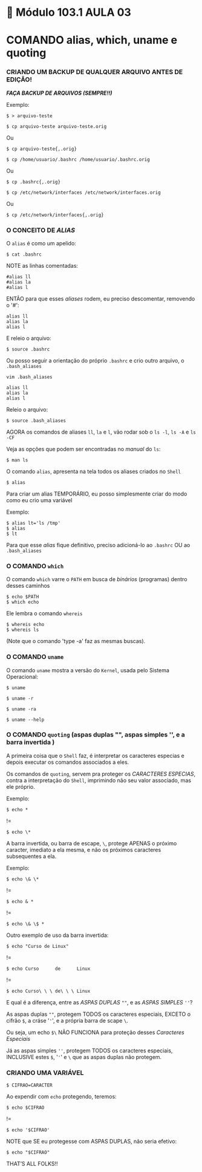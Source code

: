 # 🐧 Módulo ﻿103.1 AULA 03

# COMANDO alias, which, uname e quoting

### CRIANDO UM BACKUP DE QUALQUER ARQUIVO ANTES DE EDIÇÃO!

***FAÇA BACKUP DE ARQUIVOS (SEMPRE!!)***

Exemplo:

```
$ > arquivo-teste
```

```
$ cp arquivo-teste arquivo-teste.orig
```

Ou

```
$ cp arquivo-teste{,.orig}
```

```
$ cp /home/usuario/.bashrc /home/usuario/.bashrc.orig
```

Ou

```
$ cp .bashrc{,.orig}
```

```
$ cp /etc/network/interfaces /etc/network/interfaces.orig
```

Ou

```
$ cp /etc/network/interfaces{,.orig}
```

### O CONCEITO DE _ALIAS_

O `alias` é como um apelido:

```
$ cat .bashrc
```

NOTE as linhas comentadas:

```
#alias ll
#alias la
#alias l
```

ENTÃO para que esses _aliases_ rodem, eu preciso descomentar, removendo o '#':

```
alias ll
alias la
alias l
```

E releio o arquivo:

```
$ source .bashrc
```

Ou posso seguir a orientação do próprio `.bashrc` e crio outro arquivo, o `.bash_aliases`

```
vim .bash_aliases
```

```
alias ll
alias la
alias l
```

Releio o arquivo:

```
$ source .bash_aliases
```

AGORA os comandos de aliases `ll`, `la` e `l`, vão rodar sob o `ls -l`, `ls -A` e `ls -CF`

Veja as opções que podem ser encontradas no _manual_ do `ls`:

```
$ man ls
```

O comando `alias`, apresenta na tela todos os aliases criados no `Shell`

```
$ alias
```

Para criar um alias TEMPORÁRIO, eu posso simplesmente criar do modo como eu crio uma variável

Exemplo:

```
$ alias lt='ls /tmp'
$ alias
$ lt
```

Para que esse _alias_ fique definitivo, preciso adicioná-lo ao `.bashrc` OU ao `.bash_aliases`

### O COMANDO `which`

O comando `which` varre o `PATH` em busca de _binários_ (programas) dentro desses caminhos

```
$ echo $PATH
$ which echo
```

Ele lembra o comando `whereis`

```
$ whereis echo
$ whereis ls
```

(Note que o comando 'type -a' faz as mesmas buscas).
 

### O COMANDO `uname`

O comando `uname` mostra a versão do `Kernel`, usada pelo Sistema Operacional:

```
$ uname
```

```
$ uname -r
```

```
$ uname -ra
```

```
$ uname --help
```

### O COMANDO `quoting` (aspas duplas "", aspas simples '', e a barra invertida \)

A primeira coisa que o `Shell` faz, é interpretar os caracteres especias e depois executar os comandos associados a eles. 

Os comandos de `quoting`, servem pra proteger os _CARACTERES ESPECIAS_, contra a interpretação do `Shell`, imprimindo não seu valor associado, mas ele próprio.

Exemplo:

```
$ echo *
```

!=

```
$ echo \*
```

A barra invertida, ou barra de escape, `\`, protege APENAS o próximo caracter, imediato a ela mesma, e não os próximos caracteres subsequentes a ela.

Exemplo:

```
$ echo \& \*
```

!=

```
$ echo & *
```

!=

```
$ echo \& \$ *
```

Outro exemplo de uso da barra invertida:

```
$ echo "Curso de Linux"
```

!=

```
$ echo Curso      de      Linux
```

!=

```
$ echo Curso\ \ \ de\ \ \ Linux
```

E qual é a diferença, entre as _ASPAS DUPLAS_ `""`, e as _ASPAS SIMPLES_ `''`?

As aspas duplas `""`, protegem TODOS os caracteres especiais, EXCETO o cifrão `$`, a cráse '`'`', e a própria barra de scape `\`.

Ou seja, um echo `$\` NÃO FUNCIONA para proteção desses _Caracteres Especiais_

Já as aspas simples `''`, protegem TODOS os caracteres especiais, INCLUSIVE estes `$`, '`'`' e `\` que as aspas duplas não protegem.

### CRIANDO UMA VARIÁVEL

```
$ CIFRAO=CARACTER
```

Ao expendir com `echo` protegendo, teremos:

```
$ echo $CIFRAO
```

!=

```
$ echo '$CIFRAO'
```

NOTE que SE eu protegesse com ASPAS DUPLAS, não seria efetivo:

```
$ echo "$CIFRAO"
```

THAT’S ALL FOLKS!!

```

```
